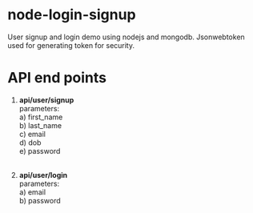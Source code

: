# node-login-signup
User signup and login demo using nodejs and mongodb. Jsonwebtoken used for generating token for security.

# API end points
1. <b>api/user/signup</b> <br/>
   parameters: <br/>
    a) first_name <br/>
    b) last_name <br/>
    c) email <br/>
    d) dob <br/>
    e) password <br/><br/>

1. <b>api/user/login</b> <br/>
   parameters: <br/>
    a) email <br/>
    b) password <br/>
